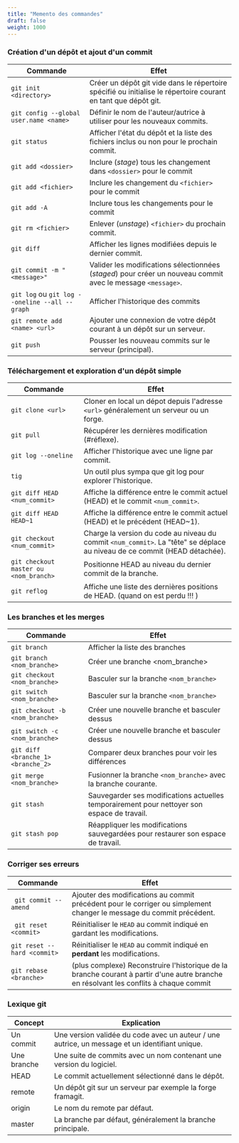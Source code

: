 ```yaml
---
title: "Memento des commandes"
draft: false
weight: 1000
---
```


### Création d'un dépôt et ajout d'un commit

| Commande                                       | Effet                                                                                                          |
| ---------------------------------------------- | -------------------------------------------------------------------------------------------------------------- |
| `git init <directory>`                         | Créer un dépôt git vide dans le répertoire spécifié ou initialise le répertoire courant en tant que dépôt git. |
| `git config --global user.name <name>`         | Définir le nom de l'auteur/autrice à utiliser pour les nouveaux commits.                                       |
| `git status`                                   | Afficher l'état du dépôt et la liste des fichiers inclus ou non pour le prochain commit.                       |
| `git add <dossier>`                            | Inclure (_stage_) tous les changement dans `<dossier>` pour le commit                                          |
| `git add <fichier>`                            | Inclure les changement du `<fichier>` pour le commit                                                           |
| `git add -A`                                   | Inclure tous les changements pour le commit                                                                    |
| `git rm <fichier>`                             | Enlever (_unstage_) `<fichier>` du prochain commit.                                                            |
| `git diff`                                     | Afficher les lignes modifiées depuis le dernier commit.                                                        |
| `git commit -m "<message>"`                    | Valider les modifications sélectionnées (_staged_) pour créer un nouveau commit avec le message `<message>`.   |
| `git log` ou `git log --oneline --all --graph` | Afficher l'historique des commits                                                                              |
| `git remote add <name> <url>`                  | Ajouter une connexion de votre dépôt courant à un dépôt sur un serveur.                                        |
| `git push`                                     | Pousser les nouveau commits sur le serveur (principal).                                                        |

### Téléchargement et exploration d'un dépôt simple

| Commande                              | Effet                                                                                                                      |
| ------------------------------------- | -------------------------------------------------------------------------------------------------------------------------- |
| `git clone <url>`                     | Cloner en local un dépot depuis l'adresse `<url>` généralement un serveur ou un forge.                                     |
| `git pull `                           | Récupérer les dernières modification (#réflexe).                                                                           |
| `git log --oneline`                   | Afficher l'historique avec une ligne par commit.                                                                           |
| `tig`                                 | Un outil plus sympa que git log pour explorer l'historique.                                                                |
| `git diff HEAD <num_commit>`          | Affiche la différence entre le commit actuel (HEAD) et le commit `<num_commit>`.                                           |
| `git diff HEAD HEAD~1`                | Affiche la différence entre le commit actuel (HEAD) et le précédent (HEAD~1).                                              |
| `git checkout <num_commit>`           | Charge la version du code au niveau du commit `<num_commit>`. La "tête" se déplace au niveau de ce commit (HEAD détachée). |
| `git checkout master ou <nom_branch>` | Positionne HEAD au niveau du dernier commit de la branche.                                                                 |
| `git reflog`                          | Affiche une liste des dernières positions de HEAD. (quand on est perdu !!! )                                               |

### Les branches et les merges

| Commande                           | Effet                                                          |
| ---------------------------------- | -------------------------------------------------------------- |
| `git branch`                       | Afficher la liste des branches                                  |
| `git branch <nom_branche>`                       | Créer une branche <nom_branche>             |
| `git checkout <nom_branche>`       | Basculer sur la branche `<nom_branche>`                        |
| `git switch <nom_branche>`       | Basculer sur la branche `<nom_branche>`                        |
| `git checkout -b <nom_branche>`    | Créer une nouvelle branche et basculer dessus                  |
| `git switch -c <nom_branche>`    | Créer une nouvelle branche et basculer dessus                  |
| `git diff <branche_1> <branche_2>` | Comparer deux branches pour voir les différences               |
| `git merge <nom_branche> `         | Fusionner la branche `<nom_branche>` avec la branche courante. |
| `git stash `         | Sauvegarder ses modifications actuelles temporairement pour nettoyer son espace de travail. |
| `git stash pop`         | Réappliquer les modifications sauvegardées pour restaurer son espace de travail. |

### Corriger ses erreurs

| Commande                    | Effet                                                                                                                                  |
| --------------------------- | -------------------------------------------------------------------------------------------------------------------------------------- |
| ` git commit --amend`       | Ajouter des modifications au commit précédent pour le corriger ou simplement changer le message du commit précédent.                   |
| ` git reset <commit>`       | Réinitialiser le `HEAD` au commit indiqué en gardant les modifications.                                                                |
| `git reset --hard <commit>` | Réinitialiser le `HEAD` au commit indiqué en **perdant** les modifications.                                                            |
| `git rebase <branche>`      | (plus complexe) Reconstruire l'historique de la branche courant à partir d'une autre branche en résolvant les conflits à chaque commit |

### Lexique git

| Concept     | Explication                                                                                    |
| ----------- | ---------------------------------------------------------------------------------------------- |
| Un commit   | Une version validée du code avec un auteur / une autrice, un message et un identifiant unique. |
| Une branche | Une suite de commits avec un nom contenant une version du logiciel.                            |
| HEAD        | Le commit actuellement sélectionné dans le dépôt.                                              |
| remote      | Un dépôt git sur un serveur par exemple la forge framagit.                                     |
| origin      | Le nom du remote par défaut.                                                                   |
| master      | La branche par défaut, généralement la branche principale.                                     |
